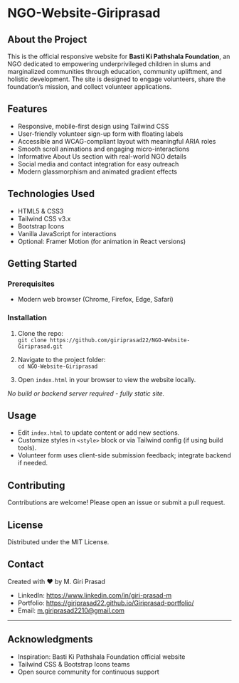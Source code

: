 # NGO-Website-Giriprasad

## About the Project
This is the official responsive website for **Basti Ki Pathshala Foundation**, an NGO dedicated to empowering underprivileged children in slums and marginalized communities through education, community upliftment, and holistic development. The site is designed to engage volunteers, share the foundation’s mission, and collect volunteer applications.

## Features
- Responsive, mobile-first design using Tailwind CSS  
- User-friendly volunteer sign-up form with floating labels  
- Accessible and WCAG-compliant layout with meaningful ARIA roles  
- Smooth scroll animations and engaging micro-interactions  
- Informative About Us section with real-world NGO details  
- Social media and contact integration for easy outreach  
- Modern glassmorphism and animated gradient effects

## Technologies Used
- HTML5 & CSS3  
- Tailwind CSS v3.x  
- Bootstrap Icons  
- Vanilla JavaScript for interactions  
- Optional: Framer Motion (for animation in React versions)  

## Getting Started

### Prerequisites
- Modern web browser (Chrome, Firefox, Edge, Safari)

### Installation

1. Clone the repo:  
   `git clone https://github.com/giriprasad22/NGO-Website-Giriprasad.git`

2. Navigate to the project folder:  
   `cd NGO-Website-Giriprasad`

3. Open `index.html` in your browser to view the website locally.

*No build or backend server required - fully static site.*

## Usage
- Edit `index.html` to update content or add new sections.  
- Customize styles in `<style>` block or via Tailwind config (if using build tools).  
- Volunteer form uses client-side submission feedback; integrate backend if needed.  

## Contributing
Contributions are welcome! Please open an issue or submit a pull request.

## License
Distributed under the MIT License.

## Contact
Created with ♥ by M. Giri Prasad  
- LinkedIn: https://www.linkedin.com/in/giri-prasad-m  
- Portfolio: https://giriprasad22.github.io/Giriprasad-portfolio/  
- Email: m.giriprasad2210@gmail.com  

---

## Acknowledgments
- Inspiration: Basti Ki Pathshala Foundation official website  
- Tailwind CSS & Bootstrap Icons teams  
- Open source community for continuous support  

